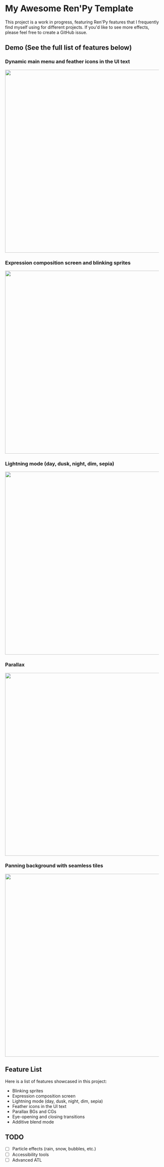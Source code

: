# My Awesome Ren'Py Template

This project is a work in progress, featuring Ren'Py features that I frequently find myself using for different projects. If you'd like to see more effects, please feel free to create a GitHub issue.

## Demo (See the full list of features below)

### Dynamic main menu and feather icons in the UI text
<img src="https://github.com/RuolinZheng08/renpy-awesome-template/blob/4fa894ff261999ec5e0d25009cf107f7d9617502/demo/main_menu.gif" width=600>

### Expression composition screen and blinking sprites
<img src="https://github.com/RuolinZheng08/renpy-awesome-template/blob/4fa894ff261999ec5e0d25009cf107f7d9617502/demo/expressions.gif" width=600>

### Lightning mode (day, dusk, night, dim, sepia)
<img src="https://github.com/RuolinZheng08/renpy-awesome-template/blob/4fa894ff261999ec5e0d25009cf107f7d9617502/demo/lighting.gif" width=600>

### Parallax
<img src="https://github.com/RuolinZheng08/renpy-awesome-template/blob/4fa894ff261999ec5e0d25009cf107f7d9617502/demo/parallax.gif" width=600>

### Panning background with seamless tiles
<img src="https://github.com/RuolinZheng08/renpy-awesome-template/blob/4fa894ff261999ec5e0d25009cf107f7d9617502/demo/pool.gif" width=600>

## Feature List
Here is a list of features showcased in this project:
- Blinking sprites
- Expression composition screen
- Lightning mode (day, dusk, night, dim, sepia)
- Feather icons in the UI text
- Parallax BGs and CGs
- Eye-opening and closing transitions
- Additive blend mode

## TODO
- [ ] Particle effects (rain, snow, bubbles, etc.)
- [ ] Accessibility tools
- [ ] Advanced ATL
